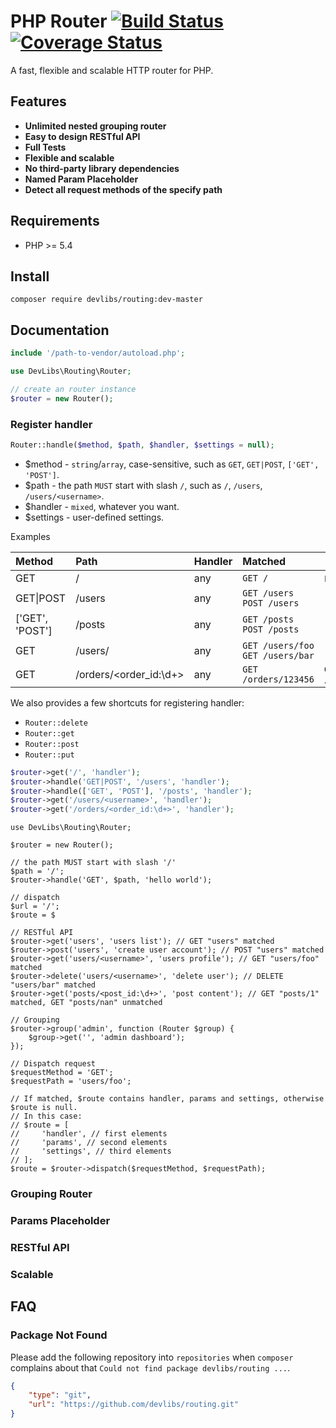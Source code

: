 # PHP Router [![Build Status](https://travis-ci.org/devlibs/routing.svg?branch=master)](https://travis-ci.org/devlibs/routing) [![Coverage Status](https://coveralls.io/repos/github/devlibs/routing/badge.svg?branch=master)](https://coveralls.io/github/devlibs/routing?branch=master)

A fast, flexible and scalable HTTP router for PHP.

## Features

- **Unlimited nested grouping router**
- **Easy to design RESTful API**
- **Full Tests**
- **Flexible and scalable**
- **No third-party library dependencies**
- **Named Param Placeholder**
- **Detect all request methods of the specify path**

## Requirements

- PHP >= 5.4

## Install

```
composer require devlibs/routing:dev-master
```

## Documentation

```php
include '/path-to-vendor/autoload.php';

use DevLibs\Routing\Router;

// create an router instance
$router = new Router();
```

### Register handler

```php
Router::handle($method, $path, $handler, $settings = null);
```

- $method - `string`/`array`, case-sensitive, such as `GET`, `GET|POST`, `['GET', 'POST']`.
- $path - the path `MUST` start with slash `/`, such as `/`, `/users`, `/users/<username>`.
- $handler - `mixed`, whatever you want.
- $settings - user-defined settings.

Examples

| Method            | Path                         | Handler | Matched                            | Unmatched                              |
|:------------------|:-----------------------------|:--------|:-----------------------------------|----------------------------------------|
| GET               | /                            | any     | `GET /`                            | `POST /` `get /`                       |
| GET&#124;POST     | /users                       | any     | `GET /users` `POST /users`         |                                        |
| ['GET', 'POST']   | /posts                       | any     | `GET /posts` `POST /posts`         |                                        |
| GET               | /users/<username>            | any     | `GET /users/foo` `GET /users/bar`  |                                        |
| GET               | /orders/<order_id:\d+>       | any     | `GET /orders/123456`               | `GET /orders/letters`                  |

We also provides a few shortcuts for registering handler:

- `Router::delete`
- `Router::get`
- `Router::post`
- `Router::put`

```php
$router->get('/', 'handler');
$router->handle('GET|POST', '/users', 'handler');
$router->handle(['GET', 'POST'], '/posts', 'handler');
$router->get('/users/<username>', 'handler');
$router->get('/orders/<order_id:\d+>', 'handler');
```

```
use DevLibs\Routing\Router;

$router = new Router();

// the path MUST start with slash '/'
$path = '/';
$router->handle('GET', $path, 'hello world');

// dispatch
$url = '/';
$route = $
```
```
// RESTful API
$router->get('users', 'users list'); // GET "users" matched
$router->post('users', 'create user account'); // POST "users" matched
$router->get('users/<username>', 'users profile'); // GET "users/foo" matched
$router->delete('users/<username>', 'delete user'); // DELETE "users/bar" matched
$router->get('posts/<post_id:\d+>', 'post content'); // GET "posts/1" matched, GET "posts/nan" unmatched

// Grouping
$router->group('admin', function (Router $group) {
    $group->get('', 'admin dashboard');
});

// Dispatch request
$requestMethod = 'GET';
$requestPath = 'users/foo';

// If matched, $route contains handler, params and settings, otherwise $route is null.
// In this case:
// $route = [
//     'handler', // first elements
//     'params', // second elements
//     'settings', // third elements
// ];
$route = $router->dispatch($requestMethod, $requestPath);
```

### Grouping Router


### Params Placeholder


### RESTful API


### Scalable


## FAQ

### Package Not Found

Please add the following repository into `repositories` when `composer` complains about
that `Could not find package devlibs/routing ...`.

```json
{
    "type": "git",
    "url": "https://github.com/devlibs/routing.git"
}
```